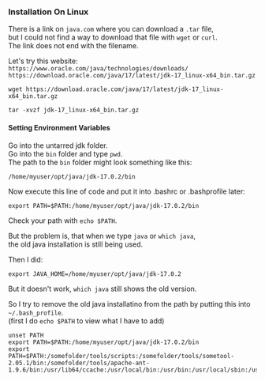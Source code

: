 ### Installation On Linux

There is a link on `java.com` where you can download a `.tar` file,\
but I could not find a way to download that file with `wget` or `curl`.\
The link does not end with the filename.

Let's try this website: `https://www.oracle.com/java/technologies/downloads/`\
`https://download.oracle.com/java/17/latest/jdk-17_linux-x64_bin.tar.gz`

```
wget https://download.oracle.com/java/17/latest/jdk-17_linux-x64_bin.tar.gz
```
```
tar -xvzf jdk-17_linux-x64_bin.tar.gz
```

#### Setting Environment Variables

Go into the untarred jdk folder.\
Go into the `bin` folder and type `pwd`.\
The path to the `bin` folder might look something like this:
```
/home/myuser/opt/java/jdk-17.0.2/bin
```
Now execute this line of code and put it into .bashrc or .bashprofile later:
```
export PATH=$PATH:/home/myuser/opt/java/jdk-17.0.2/bin
```
Check your path with `echo $PATH`.

But the problem is, that when we type `java` or `which java`,\
the old java installation is still being used.

Then I did:
```
export JAVA_HOME=/home/myuser/opt/java/jdk-17.0.2
```

But it doesn't work, `which java` still shows the old version.

So I try to remove the old java installatino from the path by putting this into `~/.bash_profile`.\
(first I do `echo $PATH` to view what I have to add)
```
unset PATH
export PATH=$PATH:/home/myuser/opt/java/jdk-17.0.2/bin
export PATH=$PATH:/somefolder/tools/scripts:/somefolder/tools/sometool-2.05.1/bin:/somefolder/tools/apache-ant-1.9.6/bin:/usr/lib64/ccache:/usr/local/bin:/usr/bin:/usr/local/sbin:/usr/sbin:/opt/puppetlabs/bin
```
